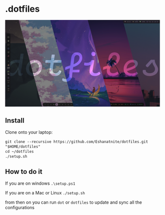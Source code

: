 # .dotfiles

![prompt](./banner.png)

## Install

Clone onto your laptop:

    git clone --recursive https://github.com/Eshanatnite/dotfiles.git "$HOME/dotfiles"
    cd ~/dotfiles
    ./setup.sh

## How to do it

If you are on windows
`.\setup.ps1`

If you are on a Mac or Linux
`./setup.sh`

from then on you can run `dot` or `dotfiles` to update and sync all the configurations
